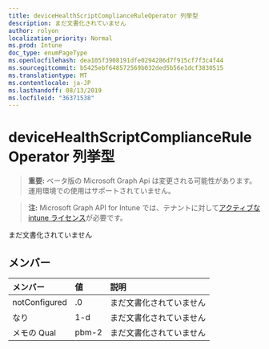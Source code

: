 ```yaml
---
title: deviceHealthScriptComplianceRuleOperator 列挙型
description: まだ文書化されていません
author: rolyon
localization_priority: Normal
ms.prod: Intune
doc_type: enumPageType
ms.openlocfilehash: dea105f3908191dfe0294286d7f915cf7f3c4f44
ms.sourcegitcommit: b5425ebf648572569b032ded5b56e1dcf3830515
ms.translationtype: MT
ms.contentlocale: ja-JP
ms.lasthandoff: 08/13/2019
ms.locfileid: "36371538"
---
```

# <a name="devicehealthscriptcomplianceruleoperator-enum-type"></a>deviceHealthScriptComplianceRuleOperator 列挙型

> **重要:** ベータ版の Microsoft Graph Api は変更される可能性があります。運用環境での使用はサポートされていません。

> **注:** Microsoft Graph API for Intune では、テナントに対して[アクティブな intune ライセンス](https://go.microsoft.com/fwlink/?linkid=839381)が必要です。

まだ文書化されていません

## <a name="members"></a>メンバー
|メンバー|値|説明|
|:---|:---|:---|
|notConfigured|.0|まだ文書化されていません|
|なり|1-d|まだ文書化されていません|
|メモの Qual|pbm-2|まだ文書化されていません|




